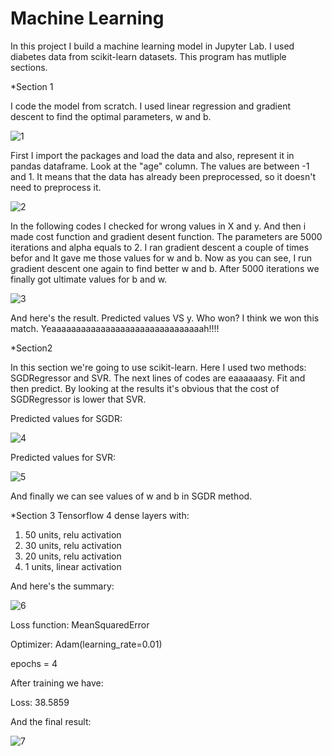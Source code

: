 # Machine Learning
In this project I build a machine learning model in Jupyter Lab. I used diabetes data from scikit-learn datasets. This program has mutliple sections.

*Section 1

I code the model from scratch. I used linear regression and gradient descent to find the optimal parameters, w and b. 

![1](https://user-images.githubusercontent.com/111052950/184142209-f3a7aeaa-e40a-4131-8fee-c9f88326c8bc.JPG)

First I import the packages and load the data and also, represent it in pandas dataframe.
Look at the "age" column. The values are between -1 and 1. It means that the data has already been preprocessed, so it doesn't need to preprocess it.

![2](https://user-images.githubusercontent.com/111052950/184143015-eb234ff8-15d8-47a3-adc3-70f7230ebe85.JPG)

In the following codes I checked for wrong values in X and y.
And then i made cost function and gradient desent function. The parameters are 5000 iterations and alpha equals to 2. I ran gradient descent a couple of times befor and It gave me those values for w and b. Now as you can see, I run gradient descent one again to find better w and b. After 5000 iterations we finally got ultimate values for b and w.

![3](https://user-images.githubusercontent.com/111052950/184143958-f8712689-ca5b-49eb-a942-2ec757d96bae.JPG)

And here's the result. Predicted values VS y. Who won? I think we won this match. Yeaaaaaaaaaaaaaaaaaaaaaaaaaaaaaaah!!!!


*Section2

In this section we're going to use scikit-learn. Here I used two methods: SGDRegressor and SVR. The next lines of codes are eaaaaaasy. Fit and then predict. By looking at the results it's obvious that the cost of SGDRegressor is lower that SVR.

Predicted values for SGDR:

![4](https://user-images.githubusercontent.com/111052950/184145434-025d744f-80e8-4432-b859-a7670b8fa799.JPG)

Predicted values for SVR:

![5](https://user-images.githubusercontent.com/111052950/184145525-d20ec27f-30c8-4811-92a5-f0bbbce524e4.JPG)

And finally we can see values of w and b in SGDR method.


*Section 3
Tensorflow
4 dense layers with:
1) 50 units, relu activation
2) 30 units, relu activation
3) 20 units, relu activation
4) 1 units, linear activation

And here's the summary:

![6](https://user-images.githubusercontent.com/111052950/184198869-d6210285-199b-4062-8f92-28f088a86d0b.JPG)

Loss function: MeanSquaredError

Optimizer: Adam(learning_rate=0.01)

epochs = 4

After training we have:

Loss: 38.5859

And the final result:

![7](https://user-images.githubusercontent.com/111052950/184199809-cedf7a2a-822a-488a-96db-2af550ed472f.JPG)
